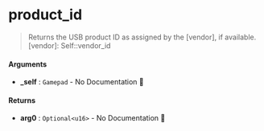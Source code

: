 # product\_id

>  Returns the USB product ID as assigned by the [vendor], if available.
>  [vendor]: Self::vendor_id

#### Arguments

- **\_self** : `Gamepad` \- No Documentation 🚧

#### Returns

- **arg0** : `Optional<u16>` \- No Documentation 🚧